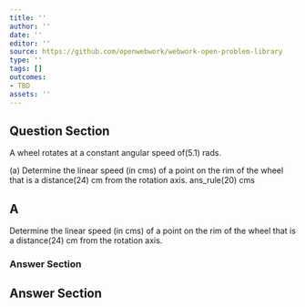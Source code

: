 ```yaml
---
title: ''
author: ''
date: ''
editor: ''
source: https://github.com/openwebwork/webwork-open-problem-library
type: ''
tags: []
outcomes:
- TBD
assets: ''
---
```


## Question Section 

A wheel rotates at a constant angular speed of(5.1) rads.   
  
(a) Determine the linear speed (in cms) of a point on the rim of the wheel that is a distance(24) cm from the rotation axis. 
 ans_rule(20) cms

## A
Determine the linear speed (in cms) of a point on the rim of the wheel that is a distance(24) cm from the rotation axis. 
### Answer Section


## Answer Section

